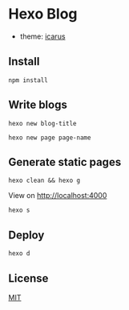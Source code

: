 # Hexo Blog

- theme: [icarus](https://github.com/ppoffice/hexo-theme-icarus)

## Install

```shell
npm install
```

## Write blogs

```shell
hexo new blog-title
```

```shell
hexo new page page-name
```

## Generate static pages

```shell
hexo clean && hexo g
```

View on [http://localhost:4000](http://localhost:4000)

```shell
hexo s
```

## Deploy

```shell
hexo d
```

## License

[MIT](LICENSE)
